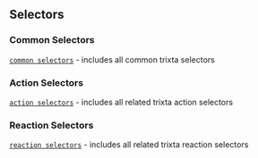 ## Selectors
### Common Selectors
[`common selectors`](https://github.com/trixtateam/trixtaJS/blob/master/src/selectors/index.js)  - includes all common trixta selectors
### Action Selectors
[`action selectors`](https://github.com/trixtateam/trixtaJS/blob/master/src/selectors/trixtaActions.js)  - includes all related trixta action selectors

### Reaction Selectors
[`reaction selectors`](https://github.com/trixtateam/trixtaJS/blob/master/src/selectors/trixtaReactions.js)  - includes all related trixta reaction selectors
